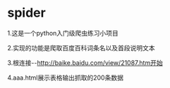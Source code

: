 # spider

1.这是一个python入门级爬虫练习小项目


2.实现的功能是爬取百度百科词条名以及首段说明文本


3.根连接--http://baike.baidu.com/view/21087.htm开始


4.aaa.html展示表格输出抓取的200条数据
